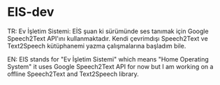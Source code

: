 # EIS-dev

TR:
Ev İşletim Sistemi: EİS şuan ki sürümünde ses tanımak için Google Speech2Text API'ını kullanmaktadır. Kendi çevrimdışı Speech2Text ve Text2Speech kütüphanemi yazma çalışmalarına başladım bile.

EN:
EIS stands for "Ev İşletim Sistemi" which means "Home Operating System" it uses Google Speech2Text API for now but I am working on a offline Speech2Text and Text2Speech library.
